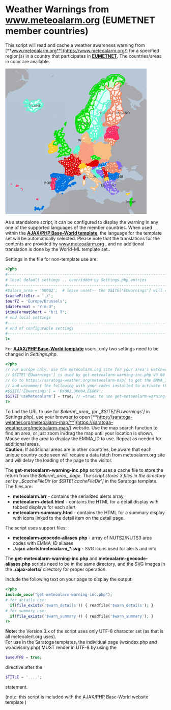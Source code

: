 Weather Warnings from www.meteoalarm.org (EUMETNET member countries)
====================================================================

This script will read and cache a weather awareness warning from [**www.meteoalarm.org**](https://www.meteoalarm.org/) for a specified region(s) in a country that participates in [**EUMETNET**](https://www.eumetnet.eu.org/). The countries/areas in color are available.

![METEOalarm countries](./meteoalarm-coverage-area.png)

As a standalone script, it can be configured to display the warning in any one of the supported languages of the member countries. When used within the [**AJAX/PHP Base-World template**](https://saratoga-weather.org/wxtemplates/index.php), the language for the template set will be automatically selected. Please note that the translations for the contents are provided by www.meteoalarm.org , and no additional translation is done by the World-ML template set..

Settings in the file for non-template use are:

```php
<?php
#-------------------------------------------------------------------------------------------------
# local default settings .. overridden by Settings.php entries
#-------------------------------------------------------------------------------------------------   
#$alarm_area = 'DK002';  # leave unset-- the $SITE['EUwarnings'] will configure it.
$cacheFileDir = './';   
$ourTZ = 'Europe/Brussels';   
$dateFormat = "Y-m-d";
$timeFormatShort = "h:i T";
# end local settings   
#-------------------------------------------------------------------------------------------------   
# end of configurable settings   
#-------------------------------------------------------------------------------------------------   
?>
```

For [**AJAX/PHP Base-World template**](https://saratoga-weather.org/wxtemplates/index.php) users, only two settings need to be changed in _Settings.php_.

```php
<?php   
// For Europe only, use the meteoalarm.org site for your area's watches/warnings on the wxadvisory page  
// $SITE['EUwarnings'] is used by get-meteoalarm-warning-inc.php V3.00 for EU countries   
// Go to https://saratoga-weather.org/meteoalarm-map/ to get the EMMA_ID code(s) for your area   
// and uncomment the following with your codes installed to activate the wxadvisory.php script.
#$SITE['EUwarnings'] = 'DK002,DK004,EE007';
$SITE['useMeteoalarm'] = true; // =true; to use get-meteoalarm-warning-inc.php for alerts; =false; if not
?>
```

To find the URL to use for _$alarm\_area_ (or _$SITE\['EUwarnings'\]_ in Settings.php), use your browser to open [**https://saratoga-weather.org/meteoalarm-map/**](https://saratoga-weather.org/meteoalarm-map/) website. Use the map search function to find an area, or just zoom in/drag the map until your location is shown. Mouse over the area to display the EMMA\_ID to use. Repeat as needed for additional areas.  
**Caution:** If additional areas are in other countries, be aware that each unique country code seen will require a data fetch from meteoalarm.org site and will delay the loading of the page to the visitor.

The **get-meteoalarm-warning-inc.php** script uses a cache file to store the return from the _$alarm\_area_ page. The script stores 3 files in the directory set by _$cacheFileDir_ (or _$SITE\['cacheFileDir'\]_ in the Saratoga template. The files are:

*   **meteoalarm.arr** - contains the serialized alerts array
*   **meteoalarm-detail.html** - contains the HTML for a detail display with tabbed displays for each alert
*   **meteoalarm-summary.html** - contains the HTML for a summary display with icons linked to the detail item on the detail page.

The script uses support files:

*   **meteoalarm-geocode-aliases.php** - array of NUTS2/NUTS3 area codes with EMMA\_ID aliases
*   **./ajax-alerts/meteoalarm\_\*.svg** - SVG icons used for alerts and info

The **get-meteoalarm-warning-inc.php** and **meteoalarm-geocode-aliases.php** scripts need to be in the same directory, and the SVG images in the **./ajax-alerts/** directory for proper operation.

Include the following text on your page to display the output:

```php
<?php
include_once("get-meteoalarm-warning-inc.php");
# for details use:
  if(file_exists('$warn_details')) { readfile('$warn_details'); }
# for summary use:        
  if(file_exists('$warn_summary')) { readfile('$warn_summary'); }
?>
```

**Note:** the Version 3.x of the script uses only UTF-8 character set (as that is all meteoalert.org uses).  
For use in the Saratoga templates, the individual page (wxindex.php and wxadvisory.php) MUST render in UTF-8 by using the
```php
$useUTF8 = true;
```
directive after the
```php
$TITLE = '....';
```
statement.

(note: this script is included with the [AJAX/PHP](https://saratoga-weather.org/wxtemplates/index.php) Base-World website template )
